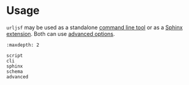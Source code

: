 # Usage

`urljsf` may be used as a standalone [command line tool](./cli.md) or as a
[Sphinx extension](./sphinx.md). Both can use [advanced options](./advanced.md).

```{toctree}
:maxdepth: 2

script
cli
sphinx
schema
advanced
```

